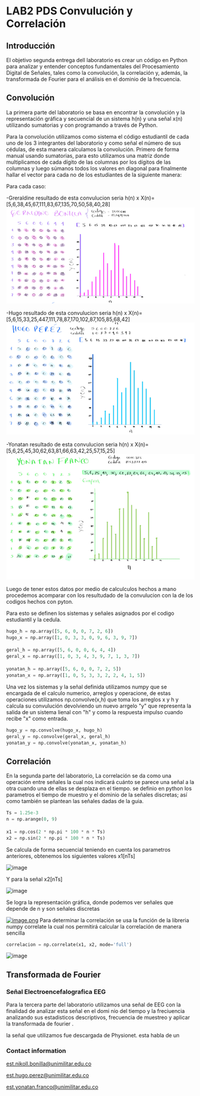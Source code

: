 # LAB2 PDS Convulución y Correlación 

## Introducción  
El objetivo segunda entrega dell laboratorio es crear un código en Python para analizar y entender conceptos fundamentales del Procesamiento Digital de Señales, tales como la convolución, la correlación y, además, la transformada de Fourier para el análisis en el dominio de la frecuencia.

## Convolución 
La primera parte del laboratorio se basa en encontrar la convolución y la representación gráfica y secuencial de un sistema h(n) y una señal x(n) utilizando sumatorias y con programando a través de Python.

Para la convolución utilizamos como sistema el código estudiantil de cada uno de los 3 integrantes del laboratorio y  como señal el número de sus cédulas, de esta manera calculamos la convolución. Primero de forma manual usando sumatorias, para esto utilizamos una matriz donde multiplicamos de cada dígito de las columnas por los dígitos de las columnas y luego súmanos todos los valores en diagonal para finalmente hallar el vector para cada no de los estudiantes de la siguiente manera:

Para cada caso:

-Greraldine resultado de esta convulucion seria h(n) x X(n)=[5,6,38,45,67,111,83,67,135,70,50,58,40,28]
![geral](Convulucion.geral.png)


-Hugo resultado de esta convulucion seria h(n) x X(n)=[5,6,15,33,25,447,111,78,87,170,102,87,105,85,68,42]
![hugo](Convulucion.Hugo.png)


-Yonatan resultado de esta convulucion seria h(n) x X(n)=[5,6,25,45,30,62,63,81,66,63,42,25,57,15,25]
![yonatan](Convolucion.ivan.png)

Luego de tener estos datos por medio de calculculos hechos a mano procedemos acomparar con los resultudado de la convulucion  con la de los codigos hechos con pyton. 

Para esto se definen los sistemas y señales asignados por el codigo estudiantil y la cedula.

```python
hugo_h = np.array([5, 6, 0, 0, 7, 2, 6])
hugo_x = np.array([1, 0, 3, 3, 0, 9, 6, 3, 9, 7])

geral_h = np.array([5, 6, 0, 0, 6, 4, 4])
geral_x = np.array([1, 0, 3, 4, 3, 9, 7, 1, 3, 7])

yonatan_h = np.array([5, 6, 0, 0, 7, 2, 5])
yonatan_x = np.array([1, 0, 5, 3, 3, 2, 2, 4, 1, 5])
```

Una vez los sistemas y la señal definida utilizamos numpy que se encargada de el calculo numerico, arreglos y operacione, de estas operaciones utilizamos np.convolve(x,h) que toma los arreglos x y h y calcula su convulución devolviendo un nuevo arrgelo "y" que representa la salida de un sistema lienal con "h" y como la respuesta impulso cuando recibe "x" como entrada.

```python
hugo_y = np.convolve(hugo_x, hugo_h)
geral_y = np.convolve(geral_x, geral_h)
yonatan_y = np.convolve(yonatan_x, yonatan_h) 
```


## Correlación 
 En la segunda parte del laboratorio, 
 La correlación se da como una operación entre señales la cual nos indicará cuánto se parece una señal a la otra cuando una de ellas se desplaza en el tiempo. 
 se definio en python los parametros el tiempo de muestro y el dominio de la señales discretas; así como también se plantean las señales dadas de la guia.
 ```python
Ts = 1.25e-3  
n = np.arange(0, 9)  

x1 = np.cos(2 * np.pi * 100 * n * Ts)
x2 = np.sin(2 * np.pi * 100 * n * Ts)
```
Se calcula de forma secuencial teniendo en cuenta los parametros anteriores, obtenemos los siguientes valores x1[nTs]


![image](https://github.com/user-attachments/assets/0533666d-699d-4f96-95be-d6a0e7a7a08c)

Y para la señal x2[nTs] 

![image](https://github.com/user-attachments/assets/089943fd-4c79-4915-b2c0-0f133172c348)

Se logra la representación gráfica, donde podemos ver señales que depende de n y son señales discretas 

[![image.png](https://i.postimg.cc/4ND1FrvX/image.png)](https://postimg.cc/JGQJsYdF)
Para determinar la correlación se usa la función de la libreria numpy correlate la cual nos permitirá calcular la correlación de manera sencilla
```python
correlacion = np.correlate(x1, x2, mode='full')
```





![image](https://github.com/user-attachments/assets/3ad2366e-e8bc-40d3-a6dc-4fc2b5312e5a)





## Transformada de Fourier 
###  Señal Electroencefalografica EEG
Para la tercera parte del laboratorio utilizamos una señal de EEG con la finalidad de analizar esta señal en el domi nio del tiempo y la freciuencia analizando sus estadisticos descriptivos, frecuencia de muestreo y aplicar la transformada de fourier . 

la señal que utilizamos fue descargada de Physionet. esta habla de un 
### Contact information
est.nikoll.bonilla@unimilitar.edu.co

est.hugo.perez@unimilitar.edu.co

est.yonatan.franco@unimilitar.edu.co
